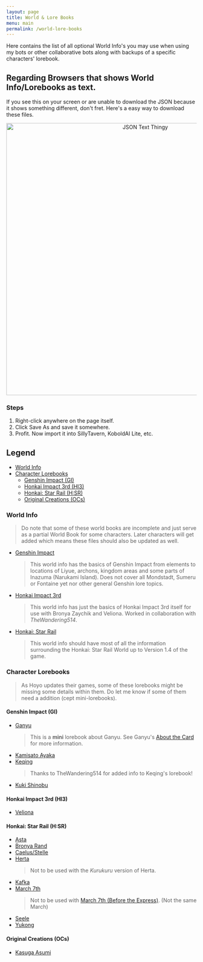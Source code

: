 ```yaml
---
layout: page
title: World & Lore Books
menu: main
permalink: /world-lore-books
---
```


Here contains the list of all optional World Info's you may use when using my bots or other collaborative bots along with backups of a specific characters' lorebook.

## Regarding Browsers that shows World Info/Lorebooks as text.
If you see this on your screen or are unable to download the JSON because it shows something different, don't fret. Here's a easy way to download these files.

<p align="center">
    <img src="{{site.baseurl}}/assets/images/world-info/text_thingy.png" alt="JSON Text Thingy" width=720px>
</p>

### Steps
1. Right-click anywhere on the page itself.
2. Click Save As and save it somewhere.
3. Profit. Now import it into SillyTavern, KoboldAI Lite, etc.

## Legend
- [World Info](#world-info)
- [Character Lorebooks](#character-lorebooks)
   - [Genshin Impact (GI)](#genshin-impact-gi)
   - [Honkai Impact 3rd (HI3)](#honkai-impact-3rd-hi3)
   - [Honkai: Star Rail (H:SR)](#honkai-star-rail-hsr)
   - [Original Creations (OCs)](#original-creations-ocs)

### World Info

> Do note that some of these world books are incomplete and just serve as a partial World Book for some characters. Later characters will get added which means these files should also be updated as well.

- [Genshin Impact](world-info/GI-Core.json)
   > This world info has the basics of Genshin Impact from elements to locations of Liyue, archons, kingdom areas and some parts of Inazuma (Narukami Island). Does not cover all Mondstadt, Sumeru or Fontaine yet nor other general Genshin lore topics.

- [Honkai Impact 3rd](world-info/HI3-Core.json)
   > This world info has just the basics of Honkai Impact 3rd itself for use with Bronya Zaychik and Veliona. Worked in collaboration with *TheWandering514*.

- [Honkai: Star Rail](world-info/HSR.json)
   > This world info should have most of all the information surrounding the Honkai: Star Rail World up to Version 1.4 of the game. 

### Character Lorebooks

> As Hoyo updates their games, some of these lorebooks might be missing some details within them. Do let me know if some of them need a addition (cept mini-lorebooks).

#### Genshin Impact (GI)
- [Ganyu](./world-info/Mini%20Ganyu-WI.json)
   > This is a **mini** lorebook about Ganyu. See Ganyu's [About the Card]({{site.baseurl}}/ganyu#about-the-card) for more information.
- [Kamisato Ayaka](./world-info/Ayaka-WI.json)
- [Keqing](./world-info/Keqing-WI.json)
   > Thanks to TheWandering514 for added info to Keqing's lorebook!
- [Kuki Shinobu](./world-info/Shinobu-WI.json)

#### Honkai Impact 3rd (HI3)
- [Veliona](./world-info/Veliona_Lorebook_HI3.json)

#### Honkai: Star Rail (H:SR)
- [Asta](./world-info/Asta-WI.json)
- [Bronya Rand](./world-info/Bronya-WI.json)
- [Caelus/Stelle](./world-info/Trailblazer-WI.json)
- [Herta](./world-info/Herta-WI.json)
   > Not to be used with the *Kurukuru* version of Herta.
- [Kafka](./world-info/Kafka-WI.json)
- [March 7th](./world-info/March-WI.json)
   > Not to be used with [March 7th (Before the Express)]({{site.baseurl}}/march-7th-bte). (Not the same March)
- [Seele](./world-info/Seele-WI.json)
- [Yukong](./world-info/Yukong-WI.json)

#### Original Creations (OCs)
- [Kasuga Asumi](./world-info/Asumi-WI.json)